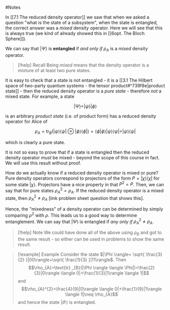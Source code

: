 #Notes 

In [[7.1 The reduced density operator]] we saw that when we asked a question "what is the state of a subsystem", when the state is entangled, the correct answer was a *mixed* density operator. Here we will see that this is always true (we kind of already showed this in [[6opt. The Bloch Sphere]]). 

We can say that $|\Psi\rangle$ is **entangled** if *and only if* $\rho_{A}$ is a *mixed* density operator. 


> [!help] Recall
> Being *mixed* means that the density operator is a mixture of at least two pure states.

It is easy to check that a state is not entangled - it is a [[3.1 The Hilbert space of two-party quantum systems - the tensor product#^739f8e|product state]] - then the reduced density operator is a *pure state* - therefore *not* a mixed state. For example, a state

$$|\Psi\rangle=|\psi \rangle|\phi \rangle$$

is an arbitrary *product state* (i.e. of product form) has a reduced density operator for Alice of

$$
\rho_{A}=\text{tr} _{B}(|\psi \rangle \langle \psi|\otimes|\phi \rangle \langle \phi|)=\langle \phi|\phi \rangle |\psi \rangle \langle \psi|=|\psi \rangle \langle \psi|
$$

which is clearly a pure state.

It is not so easy to prove that if a state is entangled then the reduced density operator *must* be mixed - beyond the scope of this course in fact. We will use this result without proof.

How do we actually know if a reduced density operator is mixed or pure? Pure density operators correspond to projectors of the form $P=|\chi \rangle \langle\chi|$ for some state $|\chi \rangle$. Projectors have a nice property in that $P^2=P$. Then, we can say that for pure states $\rho_{A}^{2}=\rho_{A}$. If the reduced density operator is a mixed state, then $\rho_{A}^{2} \neq \rho_{A}$ [link problem sheet question that shows this]. 

Hence, the "mixedness" of a density operator can be determined by simply comparing $\rho^2$ with $\rho$. This leads us to a good way to determine entanglement. We can say that $|\Psi\rangle$ is entangled if *any only if* $\rho_{A}^{2}\neq \rho_{A}$.


> [!help] Note
> We could have done all of the above using $\rho_{B}$ and got to the same result - so either can be used in problems to show the same result.


> [!example] Example
> Consider the state $|\Phi \rangle= \sqrt{ \frac{3}{2} }|00\rangle+\sqrt{ \frac{1}{3} }|11\rangle$. Then
> $$\rho_{A}=\text{tr} _{B}(|\Phi \rangle \langle \Phi|)=\frac{2}{3}|0\rangle \langle 0|+\frac{1}{3}|1\rangle \langle 1|$$
> and 
> $$\rho_{A}^{2}=\frac{4}{9}|0\rangle \langle 0|+\frac{1}{9}|1\rangle \langle 1|\neq \rho_{A}$$
> and hence the state $|\Phi \rangle$ is entangled.
> 
